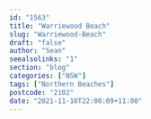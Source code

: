 ```yaml
---
id: "1563"
title: "Warriewood Beach"
slug: "Warriewood-Beach"
draft: "false"
author: "Sean"
seealsolinks: "1"
section: "blog"
categories: ["NSW"]
tags: ["Northern Beaches"]
postcode: "2102"
date: "2021-11-10T22:00:09+11:00"
---
```


